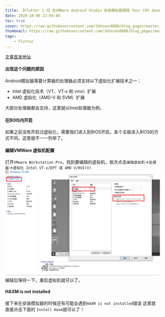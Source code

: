 ```yaml
---
title: 【Flutter 1-3】在VMWare Android Studio 安装模拟器报错 Your CPU does not support VT-x
date: 2020-10-08 22:04:04
toc: true
cover: https://raw.githubusercontent.com/Johnson8888/blog_pages/master/images/page_conver_android_studion.png
thumbnail: https://raw.githubusercontent.com/Johnson8888/blog_pages/master/images/page_conver_android_studion.png
tags:
    - Flutter
---
```



[文章首发地址](http://fulade.me/2020/10/08/not-support-vt-x/)

#### **出现这个问题的原因**
Android模拟器需要计算器的处理器必须支持以下虚拟化扩展技术之一：

- Intel 虚拟化技术（VT、VT-x 和 vmx）扩展
- AMD 虚拟化（AMD-V 和 SVM）扩展

大部分处理器都会支持，这里就以Intel处理器为例。

<!--more-->

#### **在BOIS内开启**
如果之前没有开启过虚拟化，需要我们进入到BIOS开启，各个主板进入BIOS的方式不同，这里就不一一列举了。

#### **编辑VMWare 虚拟机配置**
打开`VMware Workstation Pro`，找到要编辑的虚拟机，依次点击`编辑虚拟机`->`处理器`->`虚拟化 Intel VT-x/EPT 或 AMD V/RVI(V)`
![2020_10_08_vt-x](https://raw.githubusercontent.com/Johnson8888/blog_pages/master/images/2020_10_08_vt-x.png)
编辑后保持一下，重启虚拟机就可以了。

#### **HAXM is not installed**
接下来在安装模拟器的时候还有可能会遇到`HAXM is not installed`错误
这里就直接点击下面的 `Install Haxm`就可以了！


